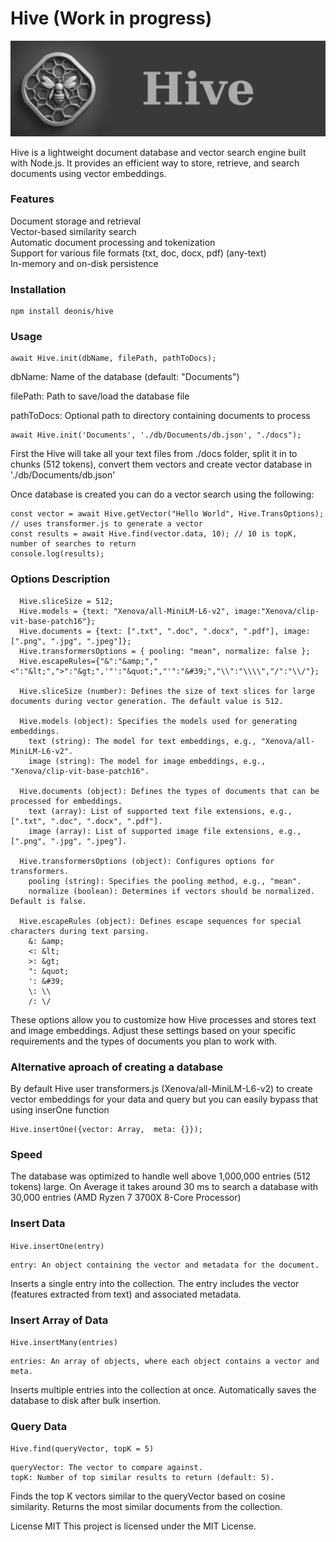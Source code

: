 # Hive (Work in progress)

![Hive](./img/hive.png)

Hive is a lightweight document database and vector search engine built with Node.js. It provides an efficient way to store, retrieve, and search documents using vector embeddings.

### Features

Document storage and retrieval   
Vector-based similarity search  
Automatic document processing and tokenization  
Support for various file formats (txt, doc, docx, pdf) (any-text)  
In-memory and on-disk persistence  

### Installation 
```
npm install deonis/hive 
```

### Usage 
```import Hive from 'hive';  
await Hive.init(dbName, filePath, pathToDocs);
```

dbName: Name of the database (default: "Documents") 

filePath: Path to save/load the database file  

pathToDocs: Optional path to directory containing documents to process 

```
await Hive.init('Documents', './db/Documents/db.json', "./docs");
```


First the Hive will take all your text files from ./docs folder, split it in to chunks (512 tokens), 
convert them  vectors and create vector database in './db/Documents/db.json'  

Once database is created you can do a vector search using the following: 

```
const vector = await Hive.getVector("Hello World", Hive.TransOptions); // uses transformer.js to generate a vector
const results = await Hive.find(vector.data, 10); // 10 is topK, number of searches to return  
console.log(results);
```

### Options Description
      Hive.sliceSize = 512;  
      Hive.models = {text: "Xenova/all-MiniLM-L6-v2", image:"Xenova/clip-vit-base-patch16"};  
      Hive.documents = {text: [".txt", ".doc", ".docx", ".pdf"], image:[".png", ".jpg", ".jpeg"]};  
      Hive.transformersOptions = { pooling: "mean", normalize: false };  
      Hive.escapeRules={"&":"&amp;","<":"&lt;",">":"&gt;",'"':"&quot;","'":"&#39;","\\":"\\\\","/":"\\/"};  
      
      Hive.sliceSize (number): Defines the size of text slices for large documents during vector generation. The default value is 512.  
      
      Hive.models (object): Specifies the models used for generating embeddings.  
        text (string): The model for text embeddings, e.g., "Xenova/all-MiniLM-L6-v2".  
        image (string): The model for image embeddings, e.g., "Xenova/clip-vit-base-patch16".  
      
      Hive.documents (object): Defines the types of documents that can be processed for embeddings.  
        text (array): List of supported text file extensions, e.g., [".txt", ".doc", ".docx", ".pdf"].  
        image (array): List of supported image file extensions, e.g., [".png", ".jpg", ".jpeg"].  
      
      Hive.transformersOptions (object): Configures options for transformers.  
        pooling (string): Specifies the pooling method, e.g., "mean".  
        normalize (boolean): Determines if vectors should be normalized. Default is false.  
      
      Hive.escapeRules (object): Defines escape sequences for special characters during text parsing.  
        &: &amp;  
        <: &lt;  
        >: &gt;  
        ": &quot;  
        ': &#39;  
        \: \\  
        /: \/  

These options allow you to customize how Hive processes and stores text and image embeddings. Adjust these settings based on your specific requirements and the types of documents you plan to work with.

### Alternative aproach of creating a database

By default Hive user transformers.js (Xenova/all-MiniLM-L6-v2) to create vector embeddings for your data and query but you can easily bypass that using inserOne function 

```
Hive.insertOne({vector: Array,  meta: {}});
```
### Speed

The database was optimized to handle well above 1,000,000 entries (512 tokens) large.
On Average it takes around 30 ms to search a database with 30,000 entries (AMD Ryzen 7 3700X 8-Core Processor)

### Insert Data

```Hive.insertOne(entry)```

    entry: An object containing the vector and metadata for the document.

Inserts a single entry into the collection. The entry includes the vector (features extracted from text) and associated metadata.

### Insert Array of Data

```Hive.insertMany(entries)```

    entries: An array of objects, where each object contains a vector and meta.

Inserts multiple entries into the collection at once. Automatically saves the database to disk after bulk insertion.

### Query Data

```Hive.find(queryVector, topK = 5)```

    queryVector: The vector to compare against.
    topK: Number of top similar results to return (default: 5).

Finds the top K vectors similar to the queryVector based on cosine similarity. Returns the most similar documents from the collection.


License MIT
This project is licensed under the MIT License.
